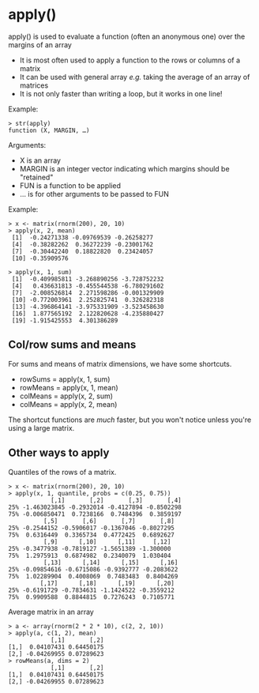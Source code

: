 apply()
=======

apply() is used to evaluate a function (often an anonymous one) over the margins of an array

* It is most often used to apply a function to the rows or columns of a matrix
* It can be used with general array _e.g._ taking the average of an array of matrices
* It is not only faster than writing a loop, but it works in one line!

Example:

	> str(apply)
	function (X, MARGIN, …)

Arguments:

* X is an array
* MARGIN is an integer vector indicating which margins should be "retained"
* FUN is a function to be applied
* … is for other arguments to be passed to FUN

Example:

	> x <- matrix(rnorm(200), 20, 10)
	> apply(x, 2, mean)
	 [1]  -0.24271338 -0.09769539 -0.26258277
     [4]  -0.38282262  0.36272239 -0.23001762
	 [7]  -0.30442240  0.18822820  0.23424057
	 [10] -0.35909576
	
	> apply(x, 1, sum)
	 [1]  -0.409985811 -3.268890256 -3.728752232
	 [4]   0.436631813 -0.455544538 -6.780291602
     [7]  -2.008526814  2.271598286 -0.001329909
	 [10] -0.772003961  2.252825741  0.326282318
     [13] -4.396864141 -3.975331909 -3.523458630
     [16]  1.877565192  2.122820628 -4.235880427
     [19] -1.915425553  4.301386289


Col/row sums and means
----------------------

For sums and means of matrix dimensions, we have some shortcuts.

* rowSums = apply(x, 1, sum)
* rowMeans = apply(x, 1, mean)
* colMeans = apply(x, 2, sum)
* colMeans = apply(x, 2, mean)

The shortcut functions are _much_ faster, but you won't notice unless you're using a large matrix.


Other ways to apply
-------------------

Quantiles of the rows of a matrix.

	> x <- matrix(rnorm(200), 20, 10)
	> apply(x, 1, quantile, probs = c(0.25, 0.75))
	            [,1]       [,2]       [,3]       [,4]
	25% -1.463023845 -0.2932014 -0.4127894 -0.8502298
	75% -0.006850471  0.7238166  0.7484396  0.3859197
	          [,5]       [,6]       [,7]       [,8]
	25% -0.2544152 -0.5906017 -0.1367046 -0.8027295
	75%  0.6316449  0.3365734  0.4772425  0.6892627
	          [,9]      [,10]      [,11]     [,12]
	25% -0.3477938 -0.7819127 -1.5651389 -1.300000
	75%  1.2975913  0.6874982  0.2340079  1.030404
	          [,13]      [,14]      [,15]      [,16]
	25% -0.09854616 -0.6715086 -0.9392777 -0.2083622
	75%  1.02289904  0.4008069  0.7483483  0.8404269
	         [,17]      [,18]      [,19]      [,20]
	25% -0.6191729 -0.7834631 -1.1424522 -0.3559212
	75%  0.9909588  0.8844815  0.7276243  0.7105771

Average matrix in an array

	> a <- array(rnorm(2 * 2 * 10), c(2, 2, 10))
	> apply(a, c(1, 2), mean)
	            [,1]       [,2]
	[1,]  0.04107431 0.64450175
	[2,] -0.04269955 0.07289623
	> rowMeans(a, dims = 2)
	            [,1]       [,2]
	[1,]  0.04107431 0.64450175
	[2,] -0.04269955 0.07289623